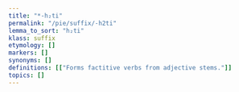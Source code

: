 ```yaml
---
title: "*-h₂ti"
permalink: "/pie/suffix/-h2ti"
lemma_to_sort: "h₂ti"
klass: suffix
etymology: []
markers: []
synonyms: []
definitions: [["Forms factitive verbs from adjective stems."]]
topics: []
---
```

